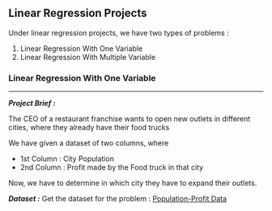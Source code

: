 ## Linear Regression Projects

Under linear regression projects, we have two types of problems :

1. Linear Regression With One Variable
2. Linear Regression With Multiple Variable

### Linear Regression With One Variable
---
***Project Brief :***

The CEO of a restaurant franchise wants to open new outlets in different cities, where they already have their food trucks

We have given a dataset of two columns, where
- 1st Column : City Population
- 2nd Column : Profit made by the Food truck in that city

Now, we have to determine in which city they have to expand their outlets.

***Dataset :***
Get the dataset for the problem :
[Population-Profit Data](Datasets\PopulationProfit.txt)
